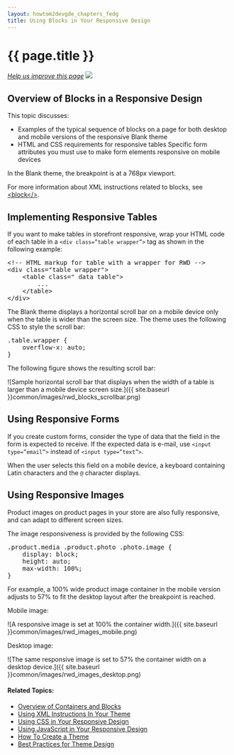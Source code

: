 ```yaml
---
layout: howtom2devgde_chapters_fedg
title: Using Blocks in Your Responsive Design
---
```

 
<h1 id="fedg_rwd_blocks">{{ page.title }}</h1>

<p><a href="{{ site.githuburl }}m2fedg/rwd/rwd_overview.md" target="_blank"><em>Help us improve this page</em></a>&nbsp;<img src="{{ site.baseurl }}common/images/newWindow.gif"/></p>

<h2 id="fedg_rwd_blocks_overview">Overview of Blocks in a Responsive Design</h2>

This topic discusses:

*	Examples of the typical sequence of blocks on a page for both desktop and mobile versions of the responsive Blank theme
*	HTML and CSS requirements for responsive tables
	Specific form attributes you must use to make form elements responsive on mobile devices

In the Blank theme, the breakpoint is at a 768px viewport.

For more information about XML instructions related to blocks, see <a href="{{ site.gdeurl }}m2fedg/layout/layout-xml-instrux.html#fedg_layout_xml-instruc_ex_block">&lt;block&lt;/></a>.

<h2 id="fedg_rwd_resp-table-class">Implementing Responsive Tables</h2>

If you want to make tables in storefront responsive, wrap your HTML code of each table in a `<div class=”table wrapper”>` tag as shown in the following example:

<pre>&lt;!-- HTML markup for table with a wrapper for RWD -->
&lt;div class="table wrapper">
    &lt;table class=" data table">
        ...
    &lt;/table>
&lt;/div></pre>

The Blank theme displays a horizontal scroll bar on a mobile device only when the table is wider than the screen size. The theme uses the following CSS to style the scroll bar:

<pre>.table.wrapper {
    overflow-x: auto;
}</pre>

The following figure shows the resulting scroll bar:

![Sample horizontal scroll bar that displays when the width of a table is larger than a mobile device screen size.]({{ site.baseurl }}common/images/rwd_blocks_scrollbar.png)

<h2 id="fedg_rwd_form">Using Responsive Forms</h2>

If you create custom forms, consider the type of data that the field in the form is expected to receive. If the expected data is e-mail, use `<input type=”email”>` instead of `<input type=”text”>`. 

When the user selects this field on a mobile device, a keyboard containing Latin characters and the `@` character displays.

<h2 id="fedg_rwd_images">Using Responsive Images</h2>

Product images on product pages in your store are also fully responsive, and can adapt to different screen sizes.

The image responsiveness is provided by the following CSS:

<pre>.product.media .product.photo .photo.image {
    display: block;
    height: auto;
    max-width: 100%;
}</pre>

For example, a 100% wide product image container in the mobile version adjusts to 57% to fit the desktop layout after the breakpoint is reached.

Mobile image:

![A responsive image is set at 100% the container width.]({{ site.baseurl }}common/images/rwd_images_mobile.png)

Desktop image:

![The same responsive image is set to 57% the container width on a desktop device.]({{ site.baseurl }}common/images/rwd_images_desktop.png)

#### Related Topics:

*	<a href="{{ site.gdeurl }}m2fedg/layout/containers-blocks.html">Overview of Containers and Blocks</a>
*	<a href="{{ site.gdeurl }}m2fedg/layout/layout-xml-instrux.html">Using XML Instructions In Your Theme</a>
*	<a href="{{ site.gdeurl }}m2fedg/rwd/rwd_css.html">Using CSS in Your Responsive Design</a>
*	<a href="{{ site.gdeurl }}m2fedg/rwd/rwd_js.html">Using JavaScript in Your Responsive Design</a>
*	<a href="{{ site.gdeurl }}m2fedg/layout/layout-how-to-theme.html">How To Create a Theme</a>
*	<a href="{{ site.gdeurl }}m2fedg/layout/layout-theme-bestpr.html">Best Practices for Theme Design</a>



